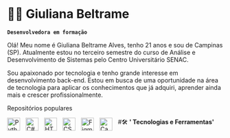 # 👩‍💻 Giuliana Beltrame 


**`Desenvolvedora em formação`**

Olá! Meu nome é Giuliana Beltrame Alves, tenho 21 anos e sou de Campinas (SP). Atualmente estou no terceiro semestre do curso de Análise e Desenvolvimento de Sistemas pelo Centro Universitário SENAC.

Sou apaixonado por tecnologia e tenho grande interesse em desenvolvimento back-end. Estou em busca de uma oportunidade na área de tecnologia para aplicar os conhecimentos que já adquiri, aprender ainda mais e crescer profissionalmente.

Repositórios populares


#🛠️ **' Tecnologias e Ferramentas'**
<img align="left" alt="Python" title="Python" width="30px" style="padding-right: 10px;" src="https://cdn.jsdelivr.net/gh/devicons/devicon/icons/python/python-original.svg" /> <img align="left" alt="C#" title="C#" width="30px" style="padding-right: 10px;" src="https://cdn.jsdelivr.net/gh/devicons/devicon/icons/csharp/csharp-original.svg" /> <img align="left" alt="HTML" title="HTML" width="30px" style="padding-right: 10px;" src="https://cdn.jsdelivr.net/gh/devicons/devicon/icons/html5/html5-original.svg" /> <img align="left" alt="CSS" title="CSS" width="30px" style="padding-right: 10px;" src="https://cdn.jsdelivr.net/gh/devicons/devicon/icons/css3/css3-original.svg" /> <img align="left" alt="Figma" title="Figma" width="30px" style="padding-right: 10px;" src="https://cdn.jsdelivr.net/gh/devicons/devicon/icons/figma/figma-original.svg" /> <img align="left" alt="Canva" title="Canva" width="30px" style="padding-right: 10px;" src="https://img.icons8.com/color/48/000000/canva.png" />
<br/><br/>


